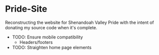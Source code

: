 # Pride-Site
Reconstructing the website for Shenandoah Valley Pride with the intent of donating my source code when it's complete.

- TODO: Ensure mobile compatibility
    - Headers/footers
- TODO: Straighten home page elements